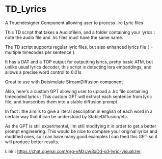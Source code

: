 # TD_Lyrics
A Touchdesigner Component allowing user to process .lrc Lyric files

This TD script that takes a AudiofileIn, and a folder containing your lyrics : note the audio file and .lrc files must have the same name.

The TD script supports regular lyric files, but also enhanced lyrics file ( = multiple timecodes per sentence ).


It has a DAT and a TOP output for outputting lyrics, pretty basic ATM, but unlike usual lyrics decoder, this script is detecting lora embeddings, and allows a precise word control to 0.01s

Great to use with Dotsimulate StreamDiffusion component


Also, here's a custom GPT allowing user to upload a .lrc file containing timecoded lyrics : 
This custom GPT will extract each sentence from lyric file, and transcribes them into a stable diffusion prompt.

In fact : the aim is to give a literal description in english of each word in a certain way that it can be understood by StableDiffusion/etc.

As the GPT is still experimental, i'm still modifying it in order to get a better prompt engineering. 
This would be nice to compare your original lyrics and modified ones, so I can have many good examples I can feed this GPT so it will produce better results. 

Link : https://chat.openai.com/g/g-vMzUw3xDd-sd-lyric-visualizer
